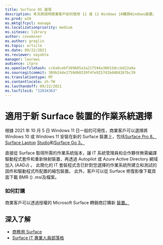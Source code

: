 ```yaml
---
title: Surface OS 選項
description: 本文將說明商業客戶如何使用 11 或 11 Windows 10購買Windows裝置。
ms.prod: w10
ms.mktglfcycl: manage
ms.localizationpriority: medium
ms.sitesec: library
author: coveminer
ms.author: greglin
ms.topic: article
ms.date: 09/22/2021
ms.reviewer: oayakta
manager: laurawi
audience: itpro
ms.openlocfilehash: cc6a9cebf389885a3a21f594a30653dccbd22a8a
ms.sourcegitcommit: 389b24de1759d60339f4fe9257d1bdd68267bc39
ms.translationtype: MT
ms.contentlocale: zh-TW
ms.lasthandoff: 09/22/2021
ms.locfileid: "12034363"
---
```

# <a name="os-choice-for-new-surface-devices"></a>適用于新 Surface 裝置的作業系統選擇
 
根據 2021 年 10 月 5 日 Windows 11 日一般的可用性，商業客戶可以選擇將 Windows 10 或 Windows 11 安裝在新的 Surface 裝置上，包括[Surface Pro 8、Surface Laptop](https://www.microsoft.com/surface/business/surface-pro-8) [Studio](https://www.microsoft.com/surface/business/surface-laptop-studio)和[Surface Go 3。](https://www.microsoft.com/surface/business/surface-go-3)  
 
直接從 Surface 取得所需的作業系統版本，讓 IT 系統管理員和合作夥伴無需編譯驅動程式套件和重新映射裝置，再透過 Autopilot 或 Azure Active Directory 網域加入 (AADJ) 。 此簡化的 IT 套裝程式含已針對您選擇的作業系統所建立和測試的固件和驅動程式所配置的縮包裝置。 此外，客戶可以從 Surface 修復影像下載頁面下載 BMR () .msi及檔案。 [](https://support.microsoft.com/surface-recovery-image) 
 
### <a name="how-to-order"></a>如何訂購

商業客戶可以透過授權的 Microsoft Surface 轉銷商訂購新 [裝置。](https://www.microsoft.com/surface/business/where-to-buy-microsoft-surface?)

## <a name="learn-more"></a>深入了解

- [商務用 Surface](https://www.microsoft.com/surface/business)
- [Surface IT 專業人員部落格](https://techcommunity.microsoft.com/t5/surface-it-pro-blog/bg-p/SurfaceITPro)